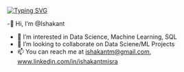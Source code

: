 [![Typing SVG](https://readme-typing-svg.demolab.com?font=Rubik&size=25&pause=1000&color=4E94F7&center=true&width=435&lines=Welcome+To+My+Profile+%F0%9F%90%B1%E2%80%8D%F0%9F%91%A4;Data+Scientist%F0%9F%91%A8%E2%80%8D%F0%9F%92%BB;Research+%26+Artificial+Intelligence%F0%9F%8E%86;Machine+Learning%F0%9F%A7%AE)](https://git.io/typing-svg)

-👋 Hi, I’m @Ishakant
- 👀 I’m interested in Data Science, Machine Learning, SQL
- 💞️ I’m looking to collaborate on Data Sciene/ML Projects
- 📫 You can reach me at ishakantm@gmail.com, www.linkedin.com/in/ishakantmisra

<!---
Ishakant/Ishakant is a ✨ special ✨ repository because its `README.md` (this file) appears on your GitHub profile.
You can click the Preview link to take a look at your changes.
--->
